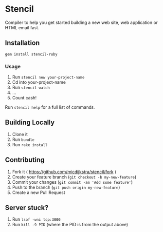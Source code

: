 # Stencil

Compiler to help you get started building a new web site, web application or HTML email fast.

## Installation

```
gem install stencil-ruby
```

### Usage

1. Run `stencil new your-project-name`
2. Cd into your-project-name
3. Run `stencil watch`
4. …
5. Count cash!

Run `stencil help` for a full list of commands.

## Building Locally

1. Clone it
2. Run `bundle`
3. Run `rake install`

## Contributing

1. Fork it ( https://github.com/micdijkstra/stencil/fork )
2. Create your feature branch (`git checkout -b my-new-feature`)
3. Commit your changes (`git commit -am 'Add some feature'`)
4. Push to the branch (`git push origin my-new-feature`)
5. Create a new Pull Request

## Server stuck?

1. Run `lsof -wni tcp:3000`
2. Run `kill -9 PID` (where the PID is from the output above)
